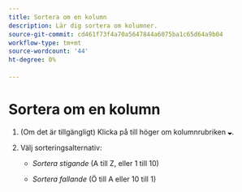 ```yaml
---
title: Sortera om en kolumn
description: Lär dig sortera om kolumner.
source-git-commit: cd461f73f4a70a5647844a6075ba1c65d64a9b04
workflow-type: tm+mt
source-wordcount: '44'
ht-degree: 0%

---
```


# Sortera om en kolumn

1. (Om det är tillgängligt) Klicka på till höger om kolumnrubriken ![Nedåtpil](/help/search-social-commerce/assets/arrow-down-expand.png "Nedåtpil").

1. Välj sorteringsalternativ:

   * *Sortera stigande* (A till Z, eller 1 till 10)

   * *Sortera fallande* (Ö till A eller 10 till 1)
